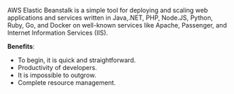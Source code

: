 AWS Elastic Beanstalk is a simple tool for deploying and scaling web applications and services written in Java,.NET, PHP, Node.JS, Python, Ruby, Go, and Docker on well-known services like Apache, Passenger, and Internet Information Services (IIS).

**Benefits**:

- To begin, it is quick and straightforward.
- Productivity of developers.
- It is impossible to outgrow.
- Complete resource management.
